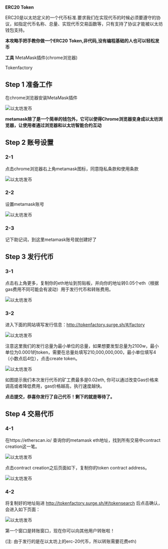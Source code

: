 **ERC20 Token**

ERC20是以太坊定义的一个代币标准.要求我们在实现代币的时候必须要遵守的协议，如指定代币名称、总量、实现代币交易函数等，只有支持了协议才能被以太坊钱包支持。

**本攻略手把手教你做一个ERC20 Token,非代码,没有编程基础的人也可以轻松发币**

**工具**
MetaMask插件(chrome浏览器)

Tokenfactory

## Step 1 准备工作
在chrome浏览器安装MetaMask插件

![以太坊发币](img/10_1.png "png")

**metamask除了是一个简单的钱包外，它可以使得Chrome浏览器变身成以太坊浏览器，让使用者通过浏览器和以太坊智能合约互动**

## Step 2 账号设置
### 2-1
点击chrome浏览器右上角metamask图标，同意隐私条款和使用条款

![以太坊发币](img/10_2.png "png")

### 2-2
设置metamask账号

![以太坊发币](img/10_3.png "png")

### 2-3
记下助记词，到这里metamask账号就创建好了

## Step 3 发行代币
### 3-1
点击右上角更多，复制你的eth地址到剪贴板，并向你的地址转0.05个eth（根据gas费用不同可能会有波动）用于发行代币和转账费用。

![以太坊发币](img/10_4.png "png")

### 3-2
进入下面的网站填写发行信息：http://tokenfactory.surge.sh/#/factory

![以太坊发币](img/10_5.png "png")

注意这里我们的发行总量为最小单位的总量，如果想要发型总量为2100w，最小单位为0.0001的token，需要在总量处填写210,000,000,000，最小单位填写4（小数点后4位），点击create token。

![以太坊发币](img/10_6.png "png")

如图提示我们本次发行代币的矿工费最多是0.02eth, 你可以通过改变Gas价格来调高或者降低费用，gas价格越高，执行速度越快。

**点击提交，恭喜你发行了自己代币！剩下的就是等待了。**

## Step 4 交易代币
### 4-1
在https://etherscan.io/ 查询你的metamask eth地址，找到所有交易中contract creation这一笔。

![以太坊发币](img/10_7.png "png")

点击contract creation之后页面如下，复制你的token contract address。

![以太坊发币](img/10_8.png "png")

### 4-2
将复制好的地址贴进 http://tokenfactory.surge.sh/#/tokensearch 后点击确认，会进入如下页面：

![以太坊发币](img/10_9.png "png")

第一个窗口是转账窗口，现在你可以向其他用户转账啦！

(注: 由于发行的是在以太坊上的erc-20代币，所以转账需要花费eth)